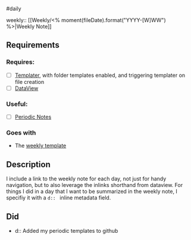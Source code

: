 #daily

weekly:: [[Weekly/<% moment(fileDate).format("YYYY-[W]WW") %>|Weekly Note]]

## Requirements

### Requires:

- [ ] [Templater](https://silentvoid13.github.io/Templater/), with folder templates enabled, and triggering templater on file creation
- [ ] [DataView](https://blacksmithgu.github.io/obsidian-dataview/)

### Useful:

- [ ] [Periodic Notes](https://github.com/liamcain/obsidian-periodic-notes)

### Goes with

- The [weekly template](weekly-template.md)

## Description 

I include a link to the weekly note for each day, not just for handy navigation, but to also leverage the inlinks shorthand from dataview. For things I did in a day that I want to be summarized in the weekly note, I specifiy it with a `d:: ` inline metadata field.

## Did

- d:: Added my periodic templates to github

